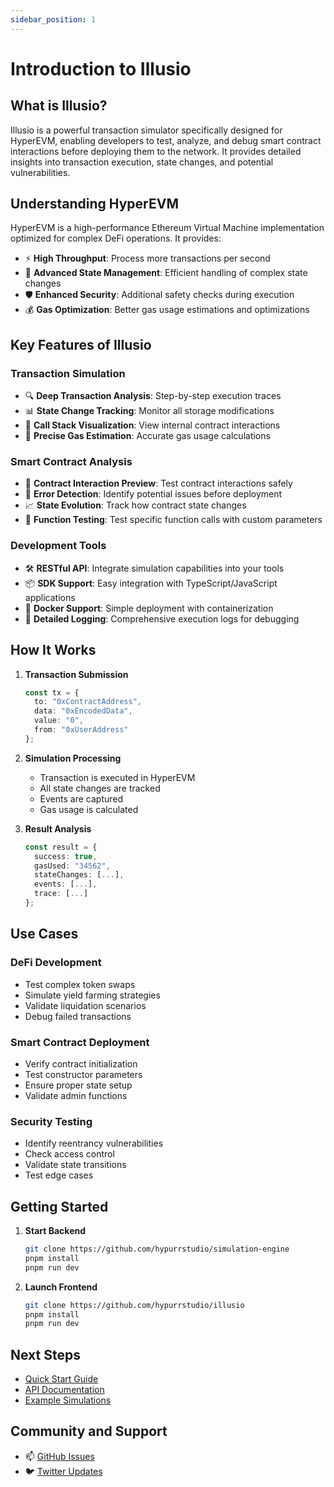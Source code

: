 ```yaml
---
sidebar_position: 1
---
```


# Introduction to Illusio

## What is Illusio?

Illusio is a powerful transaction simulator specifically designed for HyperEVM, enabling developers to test, analyze, and debug smart contract interactions before deploying them to the network. It provides detailed insights into transaction execution, state changes, and potential vulnerabilities.

## Understanding HyperEVM

HyperEVM is a high-performance Ethereum Virtual Machine implementation optimized for complex DeFi operations. It provides:

- ⚡ **High Throughput**: Process more transactions per second
- 🔄 **Advanced State Management**: Efficient handling of complex state changes
- 🛡️ **Enhanced Security**: Additional safety checks during execution
- 💰 **Gas Optimization**: Better gas usage estimations and optimizations

## Key Features of Illusio

### Transaction Simulation
- 🔍 **Deep Transaction Analysis**: Step-by-step execution traces
- 📊 **State Change Tracking**: Monitor all storage modifications
- 🔄 **Call Stack Visualization**: View internal contract interactions
- 🧮 **Precise Gas Estimation**: Accurate gas usage calculations

### Smart Contract Analysis
- 🔬 **Contract Interaction Preview**: Test contract interactions safely
- 🚨 **Error Detection**: Identify potential issues before deployment
- 📈 **State Evolution**: Track how contract state changes
- 🎯 **Function Testing**: Test specific function calls with custom parameters

### Development Tools
- 🛠️ **RESTful API**: Integrate simulation capabilities into your tools
- 📦 **SDK Support**: Easy integration with TypeScript/JavaScript applications
- 🐳 **Docker Support**: Simple deployment with containerization
- 📝 **Detailed Logging**: Comprehensive execution logs for debugging

## How It Works

1. **Transaction Submission**
   ```typescript
   const tx = {
     to: "0xContractAddress",
     data: "0xEncodedData",
     value: "0",
     from: "0xUserAddress"
   };
   ```

2. **Simulation Processing**
   - Transaction is executed in HyperEVM
   - All state changes are tracked
   - Events are captured
   - Gas usage is calculated

3. **Result Analysis**
   ```typescript
   const result = {
     success: true,
     gasUsed: "34562",
     stateChanges: [...],
     events: [...],
     trace: [...]
   };
   ```

## Use Cases

### DeFi Development
- Test complex token swaps
- Simulate yield farming strategies
- Validate liquidation scenarios
- Debug failed transactions

### Smart Contract Deployment
- Verify contract initialization
- Test constructor parameters
- Ensure proper state setup
- Validate admin functions

### Security Testing
- Identify reentrancy vulnerabilities
- Check access control
- Validate state transitions
- Test edge cases

## Getting Started

1. **Start Backend**
   ```bash
   git clone https://github.com/hypurrstudio/simulation-engine
   pnpm install
   pnpm run dev
   ```

2. **Launch Frontend**
   ```bash
   git clone https://github.com/hypurrstudio/illusio
   pnpm install
   pnpm run dev
   ```

## Next Steps

- [Quick Start Guide](guides/quick-start)
- [API Documentation](api/overview)
- [Example Simulations](examples/basic-simulation)

## Community and Support

- 📫 [GitHub Issues](https://github.com/hypurrstudio/illusio/issues)
- 🐦 [Twitter Updates](https://twitter.com/hypurrstudio)
